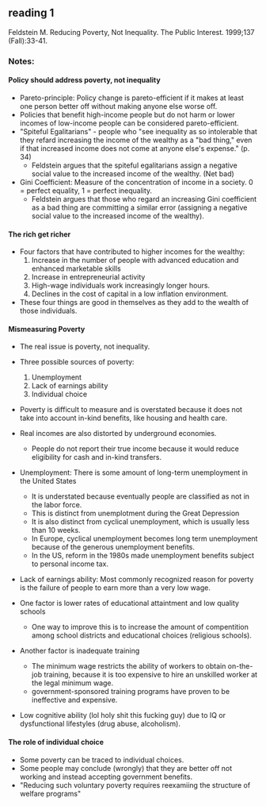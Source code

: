## reading 1 

Feldstein M. Reducing Poverty, Not Inequality. The Public Interest. 1999;137 (Fall):33-41. 

### Notes:

#### Policy should address poverty, not inequality

- Pareto-principle: Policy change is pareto-efficient if it makes at least one person better off without making anyone else worse off.
- Policies that benefit high-income people but do not harm or lower incomes of low-income people can be considered pareto-efficient.
- "Spiteful Egalitarians" - people who "see inequality as so intolerable that they refard increasing the income of the wealthy as a "bad thing," even if that increased income does not come at anyone else's expense." (p. 34)
    - Feldstein argues that the spiteful egalitarians assign a negative social value to the increased income of the wealthy. (Net bad)
- Gini Coefficient: Measure of the concentration of income in a society. 0 = perfect equality, 1 = perfect inequality.
    - Feldstein argues that those who regard an increasing Gini coefficient as a bad thing are committing a similar error (assigning a negative social value to the increased income of the wealthy).

#### The rich get richer 
- Four factors that have contributed to higher incomes for the wealthy:
    1. Increase in the number of people with advanced education and enhanced marketable skills
    2. Increase in entrepreneurial activity
    3. High-wage individuals work increasingly longer hours.
    4. Declines in the cost of capital in a low inflation environment.
- These four things are good in themselves as they add to the wealth of those individuals.

#### Mismeasuring Poverty
- The real issue is poverty, not inequality.
- Three possible sources of poverty: 
    1. Unemployment
    2. Lack of earnings ability
    3. Individual choice
- Poverty is difficult to measure and is overstated because it does not take into account in-kind benefits, like housing and health care.
- Real incomes are also distorted by underground economies.
    - People do not report their true income because it would reduce eligibility for cash and in-kind transfers.

- Unemployment: There is some amount of long-term unemployment in the United States
    - It is understated because eventually people are classified as not in the labor force.
    - This is distinct from unemplotment during the Great Depression
    - It is also distinct from cyclical unemployment, which is usually less than 10 weeks.
    - In Europe, cyclical unemployment becomes long term unemployment because of the generous unemployment benefits.
    - In the US, reform in the 1980s made unemployment benefits subject to personal income tax.

- Lack of earnings ability: Most commonly recognized reason for poverty is the failure of people to earn more than a very low wage.
- One factor is lower rates of educational attaintment and low quality schools
    - One way to improve this is to increase the amount of compentition among school districts and educational choices (religious schools).
- Another factor is inadequate training
    - The minimum wage restricts the ability of workers to obtain on-the-job training, because it is too expensive to hire an unskilled worker at the legal minimum wage.
    - government-sponsored training programs have proven to be ineffective and expensive.
- Low cognitive ability (lol holy shit this fucking guy) due to IQ or dysfunctional lifestyles (drug abuse, alcoholism).

#### The role of individual choice
- Some poverty can be traced to individual choices.
- Some people may conclude (wrongly) that they are better off not working and instead accepting government benefits.
- "Reducing such voluntary poverty requires reexamiing the structure of welfare programs"



